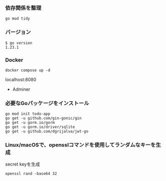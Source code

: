 ### 依存関係を整理
```
go mod tidy
```

###  バージョン
```
$ go version
1.23.1
```

### Docker
```
docker compose up -d
```
localhost:8080
- Adminer

### 必要なGoパッケージをインストール

```
go mod init todo-app
go get -u github.com/gin-gonic/gin
go get -u gorm.io/gorm
go get -u gorm.io/driver/sqlite
go get -u github.com/dgrijalva/jwt-go
```

### Linux/macOSで、opensslコマンドを使用してランダムなキーを生成
secret keyを生成
```
openssl rand -base64 32
```
